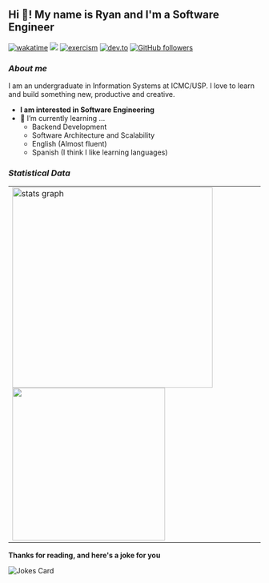 ## Hi 👋! My name is Ryan and I'm a Software Engineer

[![wakatime](https://wakatime.com/badge/user/ed84c523-3e63-43f7-b210-066a9dd37830.svg)](https://wakatime.com/@ed84c523-3e63-43f7-b210-066a9dd37830)
[<img src="https://img.shields.io/static/v1?message=LinkedIn&logo=linkedin&label=&color=0077B5&logoColor=white&labelColor=&style=for-the-badge)">](https://www.linkedin.com/in/ryan25)
[![exercism](https://img.shields.io/badge/Exercism-logo?style=flat&logo=exercism&logoColor=white&color=%23009CAB)](https://exercism.org/profiles/Ryrden)
[![dev.to](https://img.shields.io/badge/dev.to-0A0A0A?style=flat&logo=dev.to&logoColor=white)](https://dev.to/ryrden)
[![GitHub followers](https://img.shields.io/github/followers/ryrden.svg?style=social&label=Follow)](https://github.com/ryrden?tab=followers)

### ***About me***

I am an undergraduate in Information Systems at ICMC/USP. I love to learn and build something new, productive and creative.

* **I am interested in Software Engineering**
* 🌱 I’m currently learning ...
  * Backend Development
  * Software Architecture and Scalability
  * English (Almost fluent)
  * Spanish (I think I like learning languages)

<!-- ### ***Some technologies that I know***

<p>
    <img src="https://cdn.jsdelivr.net/gh/devicons/devicon/icons/react/react-original.svg" height="30" width="42" alt="react logo"/>
    <img src="https://cdn.jsdelivr.net/gh/devicons/devicon/icons/nodejs/nodejs-original.svg" height="30" width="42" alt="node js logo"/>
    <img src="https://cdn.jsdelivr.net/gh/devicons/devicon/icons/typescript/typescript-original.svg" height="30" width="42" alt="typescript logo"/>
    <img src="https://cdn.jsdelivr.net/gh/devicons/devicon/icons/go/go-original-wordmark.svg" height="30" width="42" alt="go logo"/>
    <img src="https://cdn.jsdelivr.net/gh/devicons/devicon/icons/python/python-original.svg" height="30" width="42" alt="python logo"/>
    <img src="https://cdn.jsdelivr.net/gh/devicons/devicon/icons/jupyter/jupyter-original.svg" height="30" width="42" alt="jupyter logo"/>
    <img src="https://cdn.jsdelivr.net/gh/devicons/devicon/icons/c/c-original.svg" height="30" width="42" alt="c logo"/>
    <img src="https://cdn.jsdelivr.net/gh/devicons/devicon/icons/cplusplus/cplusplus-original.svg" height="30" width="42" alt="c++ logo"/>
    <img src="https://cdn.jsdelivr.net/gh/devicons/devicon/icons/java/java-original.svg" height="30" width="42" alt="java logo"/>
    <img src="https://cdn.jsdelivr.net/gh/devicons/devicon/icons/postgresql/postgresql-original.svg" height="30" width="42" alt="postgresql logo"/>
    <img src="https://cdn.jsdelivr.net/gh/devicons/devicon/icons/mongodb/mongodb-original.svg" height="30" width="42" alt="mongodb logo"/>
    <img src="https://cdn.jsdelivr.net/gh/devicons/devicon/icons/redis/redis-original.svg" height="30" width="42" alt="redis logo"/>
    <img src="https://cdn.jsdelivr.net/gh/devicons/devicon/icons/docker/docker-original.svg" height="30" width="42" alt="docker logo"/>
    <img src="https://cdn.jsdelivr.net/gh/devicons/devicon/icons/nginx/nginx-original.svg" height="30" width="42" alt="nginx logo"/>
    <img src="https://cdn.jsdelivr.net/gh/devicons/devicon/icons/git/git-original.svg" height="30" width="42" alt="git logo"/>
</p>

### ***PC Configuration***

![Acer Laptop](https://img.shields.io/badge/acer%20Aspire%205-83B81A?style=for-the-badge&logo=acer&logoColor=white) [![Windows 10](https://img.shields.io/badge/Windows-0078D6?style=for-the-badge&logo=windows&logoColor=white)](https://www.microsoft.com/en-us/windows)

![CPU](https://img.shields.io/badge/CPU-Ryzen%207%205700U-0078D6?style=for-the-badge) ![GPU](https://img.shields.io/badge/GPU-AMD%20Radeon%20Graphics-0078D6?style=for-the-badge) ![RAM](https://img.shields.io/badge/RAM-20GB-0078D6?style=for-the-badge) ![SSD](https://img.shields.io/badge/SSD-1TB-0078D6?style=for-the-badge) -->

### ***Statistical Data***

<table align="center">
		<tr>
			<td>
				<span>
					<img src="https://github-readme-stats.vercel.app/api?hide_title=false&hide_rank=false&show_icons=true&include_all_commits=true&count_private=true&disable_animations=false&theme=radical&locale=en&hide_border=true&username=Ryrden"
							alt="stats graph" width="400vw" />
       <!--    <img src="https://github-readme-stats.vercel.app/api/top-langs/?username=ryrden&theme=dark&locale=en&layout=compact&hide=javascript,php,html,css,assembly,ejs,TeX,Hack,powershell,c,vue" width="305vw"/> -->
					<img src="http://github-profile-summary-cards.vercel.app/api/cards/most-commit-language?username=ryrden&theme=radical&exclude=SCSS,Haskell,Java,javaScript,PHP,html,PLpgSQL,Vue,Nix" width="305vw" />
				</span>
			</td>
		</tr>
</table>

**Thanks for reading, and here's a joke for you**

<img src="https://readme-jokes.vercel.app/api" alt="Jokes Card" />
